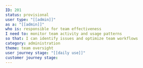```yaml
---
ID: 201
status: provisional
user type: "[[admin]]"
as a: "[[admin]]"
who is: responsible for team effectiveness
I need to: monitor team activity and usage patterns
so that: I can identify issues and optimize team workflows
category: administration
theme: team oversight
user journey stage: "[[daily use]]"
customer journey stage:
---
```

